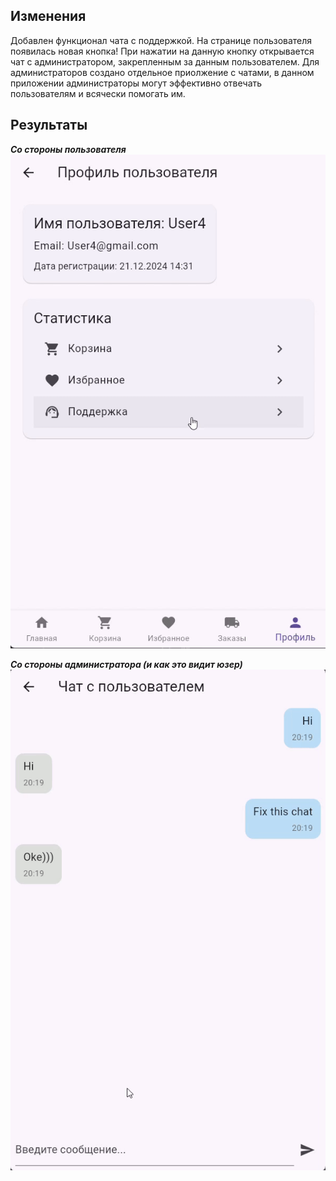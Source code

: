 ## Изменения
Добавлен функционал чата с поддержкой. На странице пользователя появилась новая кнопка! При нажатии на данную кнопку открывается чат с администратором, закрепленным за данным пользователем.
Для администраторов создано отдельное приолжение с чатами, в данном приложении администраторы могут эффективно отвечать пользователям и всячески помогать им.

## Результаты

***Со стороны пользователя***
![](https://github.com/Axialer/PKS_repo/blob/PKS_14_15/chat_user_video.gif)

***Со стороны администратора (и как это видит юзер)***
![](https://github.com/Axialer/PKS_repo/blob/PKS_14_15/chat_admin_video.gif)
